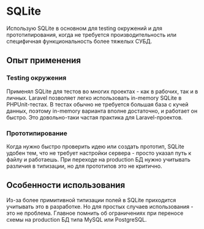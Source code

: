 # SQLite

Использую SQLite в основном для testing окружений и для прототипирования, когда не требуется производительность или специфичная функциональность более тяжелых СУБД.

## Опыт применения

### Testing окружения

Применял SQLite для тестов во многих проектах - как в рабочих, так и в личных. Laravel позволяет легко использовать in-memory SQLite в PHPUnit-тестах. В тестах обычно не требуется большая база с кучей данных, поэтому in-memory варианта вполне достаточно, и работает он быстро. Это довольно-таки частая практика для Laravel-проектов.

### Прототипирование

Когда нужно быстро проверить идею или создать прототип, SQLite удобен тем, что не требует настройки сервера - просто указал путь к файлу и работаешь. При переходе на production БД нужно учитывать различия в типизации, но для прототипов это не критично.

## Особенности использования

Из-за более примитивной типизации полей в SQLite приходится учитывать это в разработке. Но для простых случаев использования - это не проблема. Главное помнить об ограничениях при переносе схемы на production БД типа MySQL или PostgreSQL.